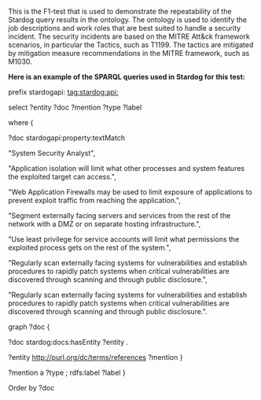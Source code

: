 This is the F1-test that is used to demonstrate the repeatability of the Stardog query results in the ontology. 
The ontology is used to identify the job descriptions and work roles that are best suited to handle a security incident.
The security incidents are based on the MITRE Att&ck framework scenarios, in particular the Tactics, such as T1199. 
The tactics are mitigated by mitigation measure recommendations in the MITRE framework, such as M1030.

**Here is an example of the SPARQL queries used in Stardog for this test:**

prefix stardogapi: <tag:stardog:api:>

select ?entity ?doc ?mention ?type ?label 

where {

?doc stardogapi:property:textMatch 

  "System Security Analyst",
  
  "Application isolation will limit what other processes and system features the exploited target can access.",
  
  "Web Application Firewalls may be used to limit exposure of applications to prevent exploit traffic from reaching the application.",
  
  "Segment externally facing servers and services from the rest of the network with a DMZ or on separate hosting infrastructure.",
  
  "Use least privilege for service accounts will limit what permissions the exploited process gets on the rest of the system.",
  
  "Regularly scan externally facing systems for vulnerabilities and establish procedures to rapidly patch systems when critical vulnerabilities are discovered through scanning and through public disclosure.",
  
  "Regularly scan externally facing systems for vulnerabilities and establish procedures to rapidly patch systems when critical vulnerabilities are discovered through scanning and through public disclosure.".

graph ?doc  {

?doc stardog:docs:hasEntity ?entity .

?entity <http://purl.org/dc/terms/references> ?mention }

?mention a ?type ; rdfs:label ?label }

Order by ?doc
